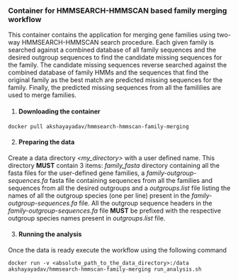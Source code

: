 ### Container for HMMSEARCH-HMMSCAN based family merging workflow

This container contains the application for merging gene families using two-way HMMSEARCH-HMMSCAN search procedure. Each given family is searched against a combined database of all family sequences and the desired outgroup sequences to find the candidate missing sequences for the family. The candidate missing sequences reverse searched against the combined database of family HMMs and the sequences that find the original family as the best match are predicted missing sequences for the family. Finally, the predicted missing sequences from all the famililies are used to merge families.

 1. #### Downloading the container
  ```
  docker pull akshayayadav/hmmsearch-hmmscan-family-merging
  ```

 2. #### Preparing the data
 Create a data  directory *<my_directory>* with a user defined name. This directory **MUST** contain 3 items: *family_fasta* directory containing all the fasta files for the user-defined gene families, a *family-outgroup-sequences.fa* fasta file containing sequences from all the families and sequences from all the desired outgroups and a *outgroups.list* file listing the names of all the outgroup species (one per line) present in the *family-outgroup-sequences.fa* file. All the outgroup sequence headers in the *family-outgroup-sequences.fa* file **MUST** be prefixed with the respective outgroup species names present in *outgroups.list* file.
 

 3. #### Running the analysis
 Once the data is ready execute the workflow using the following command
 ```
docker run -v <absolute_path_to_the_data_directory>:/data akshayayadav/hmmsearch-hmmscan-family-merging run_analysis.sh
 ```
